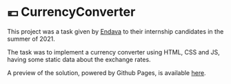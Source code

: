 # 💶 CurrencyConverter

This project was a task given by [Endava](https://www.endava.com/) to their internship candidates in the summer of 2021. 

The task was to implement a currency converter using HTML, CSS and JS, having some static data about the exchange rates.

A preview of the solution, powered by Github Pages, is available [here](https://dianagatcan.github.io/CurrencyConverter/).

